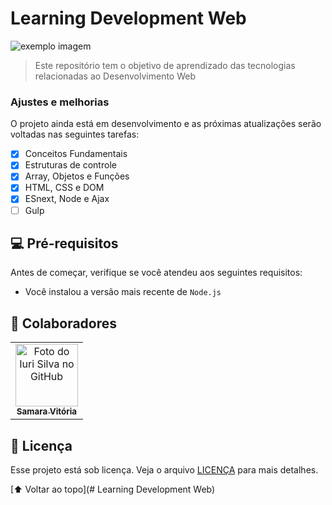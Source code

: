 # Learning Development Web

<!---Esses são exemplos. Veja https://shields.io para outras pessoas ou para personalizar este conjunto de escudos. Você pode querer incluir dependências, status do projeto e informações de licença aqui--->

<img src="" alt="exemplo imagem">

> Este repositório tem o objetivo de aprendizado das tecnologias relacionadas ao Desenvolvimento Web

### Ajustes e melhorias

O projeto ainda está em desenvolvimento e as próximas atualizações serão voltadas nas seguintes tarefas:

- [x] Conceitos Fundamentais
- [x] Estruturas de controle
- [x] Array, Objetos e Funções
- [x] HTML, CSS e DOM
- [x] ESnext, Node e Ajax
- [ ] Gulp

## 💻 Pré-requisitos

Antes de começar, verifique se você atendeu aos seguintes requisitos:
<!---Estes são apenas requisitos de exemplo. Adicionar, duplicar ou remover conforme necessário--->
* Você instalou a versão mais recente de `Node.js`

## 🤝 Colaboradores

<table>
  <tr>
    <td align="center">
      <a href="#">
        <img src="https://media.licdn.com/dms/image/D4D03AQFPNXrqXphbrQ/profile-displayphoto-shrink_200_200/0/1669081570828?e=1684368000&v=beta&t=zaSdLyYijQJM1GqY4fcNpXRj85OjXTNllaORI_UI2Bk" width="100px;" alt="Foto do Iuri Silva no GitHub"/><br>
        <sub>
          <b>Samara Vitória</b>
        </sub>
      </a>
    </td>
  </tr>
</table>

## 📝 Licença

Esse projeto está sob licença. Veja o arquivo [LICENÇA](LICENSE.md) para mais detalhes.

[⬆ Voltar ao topo](# Learning Development Web)<br>
